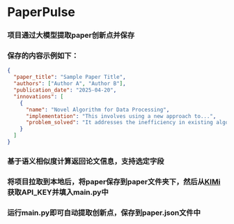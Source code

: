 # PaperPulse

### 项目通过大模型提取paper创新点并保存
### 保存的内容示例如下：
```json
{
  "paper_title": "Sample Paper Title",
  "authors": ["Author A", "Author B"],
  "publication_date": "2025-04-20",
  "innovations": [
    {
      "name": "Novel Algorithm for Data Processing",
      "implementation": "This involves using a new approach to...",
      "problem_solved": "It addresses the inefficiency in existing algorithms..."
    }
  ]
}
```

### 基于语义相似度计算返回论文信息，支持选定字段


### 将项目拉取到本地后，将paper保存到paper文件夹下，然后从[KIMi](https://platform.moonshot.cn/)获取API_KEY并填入main.py中
### 运行main.py即可自动提取创新点，保存到paper.json文件中



